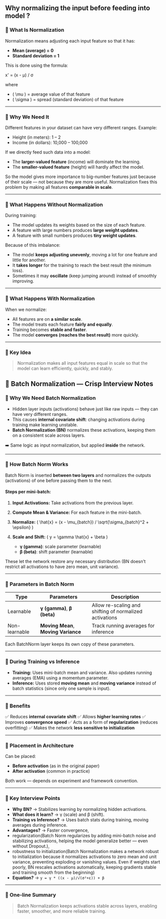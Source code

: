 ## Why normalizing the input before feeding into model ?
### 🔹 What Is Normalization

Normalization means adjusting each input feature so that it has:

* **Mean (average) = 0**
* **Standard deviation = 1**

This is done using the formula:

x' = (x - μ) / σ

where

* ( \mu ) = average value of that feature
* ( \sigma ) = spread (standard deviation) of that feature

---

### 🔹 Why We Need It

Different features in your dataset can have very different ranges.
Example:

* Height (in meters): 1 – 2
* Income (in dollars): 10,000 – 100,000

If we directly feed such data into a model:

* The **larger-valued feature** (income) will dominate the learning.
* The **smaller-valued feature** (height) will hardly affect the model.

So the model gives more importance to big-number features just because of their scale — not because they are more useful.
Normalization fixes this problem by making all features **comparable in scale**.

---

### 🔹 What Happens Without Normalization

During training:

* The model updates its weights based on the size of each feature.
* A feature with large numbers produces **large weight updates**.
* A feature with small numbers produces **tiny weight updates**.

Because of this imbalance:

* The model **keeps adjusting unevenly**, moving a lot for one feature and little for another.
* It **takes longer** for the training to reach the best result (the minimum loss).
* Sometimes it may **oscillate** (keep jumping around) instead of smoothly improving.

---

### 🔹 What Happens With Normalization

When we normalize:

* All features are on **a similar scale**.
* The model treats each feature **fairly and equally**.
* Training becomes **stable and faster**.
* The model **converges (reaches the best result)** more quickly.

---


### 🔹 Key Idea

> Normalization makes all input features equal in scale so that the model can learn efficiently, quickly, and stably.

## 🧠 Batch Normalization — Crisp Interview Notes

### 🔹 Why We Need Batch Normalization

* Hidden layer inputs (activations) behave just like raw inputs — they can have very different ranges.
* This causes **internal covariate shift**: changing activations during training make learning unstable.
* **Batch Normalization (BN)** normalizes these activations, keeping them on a consistent scale across layers.

➡️ Same logic as input normalization, but applied **inside** the network.

---

### 🔹 How Batch Norm Works

Batch Norm is inserted **between two layers** and normalizes the outputs (activations) of one before passing them to the next.

#### Steps per mini-batch:

1. **Input Activations:** Take activations from the previous layer.
2. **Compute Mean & Variance:** For each feature in the mini-batch.
3. **Normalize:**
   ( \hat{x} = (x - \mu_{batch}) / \sqrt{\sigma_{batch}^2 + \epsilon} )
4. **Scale and Shift:**
   ( y = \gamma \hat{x} + \beta )

   * **γ (gamma)**: scale parameter (learnable)
   * **β (beta)**: shift parameter (learnable)

These let the network restore any necessary distribution (BN doesn’t restrict all activations to have zero mean, unit variance).

---

### 🔹 Parameters in Batch Norm

| Type          | Parameters                           | Description                                             |
| ------------- | ------------------------------------ | ------------------------------------------------------- |
| Learnable     | **γ (gamma)**, **β (beta)**          | Allow re-scaling and shifting of normalized activations |
| Non-learnable | **Moving Mean**, **Moving Variance** | Track running averages for inference                    |

Each BatchNorm layer keeps its own copy of these parameters.

---

### 🔹 During Training vs Inference

* **Training:** Uses mini-batch mean and variance. Also updates running averages (EMA) using a momentum parameter.
* **Inference:** Uses stored **moving mean** and **moving variance** instead of batch statistics (since only one sample is input).

---

### 🔹 Benefits

✅ Reduces **internal covariate shift**
✅ Allows **higher learning rates**
✅ Improves **convergence speed**
✅ Acts as a form of **regularization** (reduces overfitting)
✅ Makes the network **less sensitive to initialization**

---

### 🔹 Placement in Architecture

Can be placed:

* **Before activation** (as in the original paper)
* **After activation** (common in practice)

Both work — depends on experiment and framework convention.

---

### 🔹 Key Interview Points

* **Why BN?** → Stabilizes learning by normalizing hidden activations.
* **What does it learn?** → γ (scale) and β (shift).
* **Training vs Inference?** → Uses batch stats during training, moving averages during inference.
* **Advantages?** → Faster convergence,
* regularization(Batch Norm regularizes by adding mini-batch noise and stabilizing activations, helping the model generalize better — even without Dropout.),
* robustness to initialization(Batch Normalization makes a network robust to initialization because it normalizes activations to zero mean and unit variance, preventing exploding or vanishing values. Even if weights start poorly, BN rescales activations automatically, keeping gradients stable and training smooth from the beginning)
* **Equation?** → `y = γ * ((x - μ)/√(σ²+ε)) + β`

---

### 🔹 One-line Summary

> Batch Normalization keeps activations stable across layers, enabling faster, smoother, and more reliable training.
